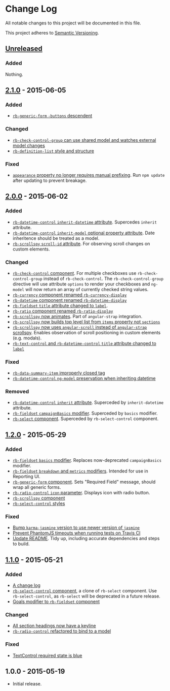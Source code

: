 # Change Log

All notable changes to this project will be documented in this file.

This project adheres to [Semantic Versioning](http://semver.org/).

## [Unreleased][unreleased]

### Added

Nothing.

## [2.1.0] - 2015-06-05

### Added

- [`rb-generic-form` `-buttons` descendent](https://github.com/rockabox/rbx_ui_components/pull/186)

### Changed

- [`rb-check-control-group` can use shared model and watches external model changes](https://github.com/rockabox/rbx_ui_components/pull/191)
- [`rb-definition-list` style and structure](https://github.com/rockabox/rbx_ui_components/pull/192)

### Fixed

- [`appearance` property no longer requires manual prefixing](https://github.com/rockabox/rbx_ui_components/pull/187). Run `npm update` after updating to prevent breakage.

## [2.0.0] - 2015-06-02

### Added

- [`rb-datetime-control` `inherit-datetime` attribute](https://github.com/rockabox/rbx_ui_components/pull/156). Supercedes `inherit` attribute.
- [`rb-datetime-control` `inherit-model` optional property attribute](https://github.com/rockabox/rbx_ui_components/pull/156). Date inheritence should be treated as a model.
- [`rb-scrollspy` `scroll-id` attribute](https://github.com/rockabox/rbx_ui_components/pull/183). For observing scroll changes on custom elements.

### Changed

- [`rb-check-control` component](https://github.com/rockabox/rbx_ui_components/pull/165). For multiple checkboxes use `rb-check-control-group` instead of `rb-check-control`. The `rb-check-control-group` directive will use attribute `options` to render your checkboxes and `ng-model` will now return an array of currently checked string values.
- [`rb-currency` component renamed `rb-currency-display`](https://github.com/rockabox/rbx_ui_components/pull/174)
- [`rb-datetime` component renamed `rb-datetime-display`](https://github.com/rockabox/rbx_ui_components/pull/177)
- [`rb-fieldset` `title` attribute changed to `label`](https://github.com/rockabox/rbx_ui_components/pull/184).
- [`rb-ratio` component renamed `rb-ratio-display`](https://github.com/rockabox/rbx_ui_components/pull/175)
- [`rb-scrollspy` now animates](https://github.com/rockabox/rbx_ui_components/pull/183). Part of `angular-strap` integration.
- [`rb-scrollspy` now builds top level list from `items` property not `sections`](https://github.com/rockabox/rbx_ui_components/pull/172)
- [`rb-scrollspy` now uses `angular-scroll` instead of `angular-strap` scrollspy](https://github.com/rockabox/rbx_ui_components/pull/183). Enables observation of scroll positioning in custom elements (e.g. modals).
- [`rb-text-control` and `rb-datetime-control` `title` attribute changed to `label`](https://github.com/rockabox/rbx_ui_components/pull/179)

### Fixed

- [`rb-data-summary-item` improperly closed tag](https://github.com/rockabox/rbx_ui_components/pull/182)
- [`rb-datetime-control` `ng-model` preservation when inheriting datetime](https://github.com/rockabox/rbx_ui_components/pull/173)

### Removed

- [`rb-datetime-control` `inherit` attribute](https://github.com/rockabox/rbx_ui_components/pull/156). Superceded by `inherit-datetime` attribute.
- [`rb-fieldset` `campaignBasics` modifier](https://github.com/rockabox/rbx_ui_components/pull/169). Superceded by `basics` modifier.
- [`rb-select` component](https://github.com/rockabox/rbx_ui_components/pull/170). Superceded by `rb-select-control` component.

## [1.2.0] - 2015-05-29

### Added

- [`rb-fieldset` `basics` modifier](https://github.com/rockabox/rbx_ui_components/pull/144). Replaces now-deprecated `campaignBasics` modifier.
- [`rb-fieldset` `breakdown` and `metrics` modifiers](https://github.com/rockabox/rbx_ui_components/pull/155). Intended for use in Reporting UI.
- [`rb-generic-form` component](https://github.com/rockabox/rbx_ui_components/pull/152). Sets "Required Field" message, should wrap all generic forms.
- [`rb-radio-control` `icon` parameter](https://github.com/rockabox/rbx_ui_components/pull/153). Displays icon with radio button.
- [`rb-scrollspy` component](https://github.com/rockabox/rbx_ui_components/pull/140)
- [`rb-select-control` styles](https://github.com/rockabox/rbx_ui_components/pull/146)

### Fixed

- [Bump `karma-jasmine` version to use newer version of `jasmine`](https://github.com/rockabox/rbx_ui_components/pull/154)
- [Prevent PhantomJS timeouts when running tests on Travis CI](https://github.com/rockabox/rbx_ui_components/pull/157)
- [Update README](https://github.com/rockabox/rbx_ui_components/pull/145). Tidy up, including accurate dependencies and steps to build.

## [1.1.0] - 2015-05-21

### Added

- [A change log](https://github.com/rockabox/rbx_ui_components/pull/141)
- [`rb-select-control` component](https://github.com/rockabox/rbx_ui_components/pull/139), a clone of `rb-select` component. Use `rb-select-control`, as `rb-select` will be deprecated in a future release.
- [Goals modifier to `rb-fieldset` component](https://github.com/rockabox/rbx_ui_components/pull/136)

### Changed

- [All section headings now have a keyline](https://github.com/rockabox/rbx_ui_components/pull/138)
- [`rb-radio-control` refactored to bind to a model](https://github.com/rockabox/rbx_ui_components/pull/137)

### Fixed

- [TextControl required state is blue](https://github.com/rockabox/rbx_ui_components/pull/142)

## 1.0.0 - 2015-05-19

- Initial release.

[unreleased]: https://github.com/rockabox/rbx_ui_components/compare/2.1.0...HEAD
[2.1.0]: https://github.com/rockabox/rbx_ui_components/compare/2.0.0...2.1.0
[2.0.0]: https://github.com/rockabox/rbx_ui_components/compare/1.2.0...2.0.0
[1.2.0]: https://github.com/rockabox/rbx_ui_components/compare/1.1.0...1.2.0
[1.1.0]: https://github.com/rockabox/rbx_ui_components/compare/1.0.0...1.1.0
